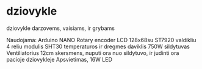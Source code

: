 # dziovykle
dziovykle darzovems, vaisiams, ir grybams

Naudojama:
Arduino NANO
Rotary encoder
LCD 128x68su ST7920 valdikliu
4 reliu modulis
SHT30 temperaturos ir dregmes daviklis
750W sildytuvas
Ventiliatorius 12cm skersmens, nuputi ora nuo sildytuvo, ir judinti ora pacioje dziovykleje
Apsvietimas, 16W LED

